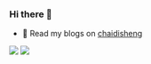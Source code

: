 ### Hi there 👋

<!--
**chaidisheng/chaidisheng** is a ✨ _special_ ✨ repository because its `README.md` (this file) appears on your GitHub profile.

Here are some ideas to get you started:

- 🔭 I’m currently working on ...
- 🌱 I’m currently learning ...
- 👯 I’m looking to collaborate on ...
- 🤔 I’m looking for help with ...
- 💬 Ask me about ...
- 📫 How to reach me: ...
- 😄 Pronouns: ...
- ⚡ Fun fact: ...
-->

- 🔭 Read my blogs on <a href="">chaidisheng</a>
<p>
  <img src = "https://github-readme-stats.vercel.app/api/top-langs/?username=chaidisheng&layout=compact&theme=radical">
  <img src = "https://github-readme-stats.vercel.app/api?username=chaidisheng&show_icons=true&theme=radical">
</p>

